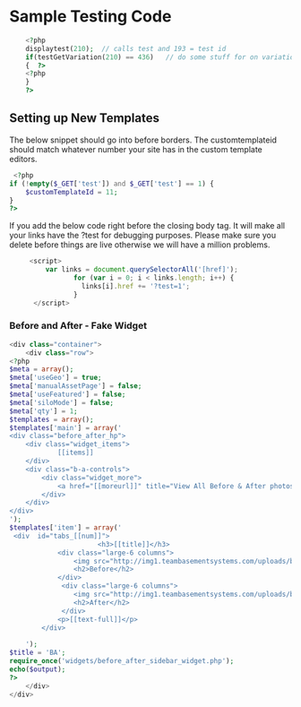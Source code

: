 # Sample Testing Code
```php
    <?php
    displaytest(210);  // calls test and 193 = test id
    if(testGetVariation(210) == 436)   // do some stuff for on variation 436 = variation# 
    {  ?>
    <?php
    }
    ?>

```


## Setting up New Templates 

The below snippet should go into before borders. The customtemplateid should match whatever number your site has in the custom template editors. 

```php
 <?php
if (!empty($_GET['test']) and $_GET['test'] == 1) {
    $customTemplateId = 11;
}
?>

```



If you add the below code right before the closing body tag. It will make all your links have the ?test for debugging purposes. Please make sure you delete before things are live otherwise we will have a million problems. 
```js
     <script>
         var links = document.querySelectorAll('[href]');
                for (var i = 0; i < links.length; i++) {
                  links[i].href += '?test=1';
                }
      </script>
```
      
      
     
### Before and After - Fake Widget

```php
<div class="container">
    <div class="row">
<?php
$meta = array();
$meta['useGeo'] = true;
$meta['manualAssetPage'] = false;
$meta['useFeatured'] = false;
$meta['siloMode'] = false;
$meta['qty'] = 1;
$templates = array();
$templates['main'] = array('
<div class="before_after_hp">
    <div class="widget_items">
            [[items]]
    </div>
    <div class="b-a-controls">
        <div class="widget_more">
            <a href="[[moreurl]]" title="View All Before & After photos">View More</a>
        </div>
    </div>
</div>
');
$templates['item'] = array('
 <div  id="tabs_[[num]]">
                      <h3>[[title]]</h3>
            <div class="large-6 columns">
                <img src="http://img1.teambasementsystems.com/uploads/before_after/700_525/[[company_id]]/[[before-photo]]" alt="[[alt]]" />
                <h2>Before</h2>   
            </div>
             <div class="large-6 columns">
                <img src="http://img1.teambasementsystems.com/uploads/before_after/700_525/[[company_id]]/[[after-photo]]" alt="[[alt]]" />
                <h2>After</h2>
             </div>
            <p>[[text-full]]</p>
        </div>
 
    ');
$title = 'BA';
require_once('widgets/before_after_sidebar_widget.php');
echo($output);
?>
    </div>
</div>
```
